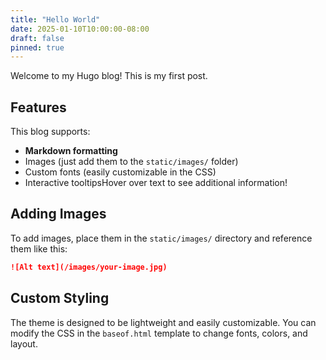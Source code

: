 ```yaml
---
title: "Hello World"
date: 2025-01-10T10:00:00-08:00
draft: false
pinned: true
---
```


Welcome to my Hugo blog! This is my first post.

## Features

This blog supports:

- **Markdown formatting**
- Images (just add them to the `static/images/` folder)
- Custom fonts (easily customizable in the CSS)
- <span class="tooltip">Interactive tooltips<span class="tooltiptext">Hover over text to see additional information!</span></span>

## Adding Images

To add images, place them in the `static/images/` directory and reference them like this:

```markdown
![Alt text](/images/your-image.jpg)
```

## Custom Styling

The theme is designed to be lightweight and easily customizable. You can modify the CSS in the `baseof.html` template to change fonts, colors, and layout.
